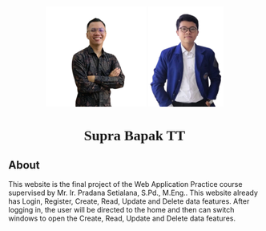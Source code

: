 <p align="center"><a href="https://www.instagram.com/nafalpha2/" target="_blank"><img src="img/naufal.png" height="200" alt="P1"></a>
<a href="https://instagram.com/hastorsd_/" target="_blank"><img src="img/hasto.png" height="200" alt="P2"></a></p>

<h1 align="center" style="font-family:verdana">Supra Bapak TT</h1>

## About

This website is the final project of the Web Application Practice course supervised by Mr. Ir. Pradana Setialana, S.Pd., M.Eng.. This website already has Login, Register, Create, Read, Update and Delete data features. After logging in, the user will be directed to the home and then can switch windows to open the Create, Read, Update and Delete data features.